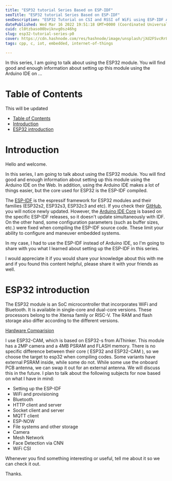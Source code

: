 ```yaml
---
title: "ESP32 tutorial Series Based on ESP-IDF"
seoTitle: "ESP32 tutorial Series Based on ESP-IDF"
seoDescription: "ESP32 Tutorial on CSI and RSSI of WiFi using ESP-IDF APIs."
datePublished: Wed Mar 16 2022 19:51:18 GMT+0000 (Coordinated Universal Time)
cuid: cl0tzbaso00bviknvg0sz46hg
slug: esp32-tutorial-series-p0
cover: https://cdn.hashnode.com/res/hashnode/image/unsplash/jXd2FSvcRr8/upload/v1647458937209/07B56xP-K.jpeg
tags: cpp, c, iot, embedded, internet-of-things

---
```


In this series, I am going to talk about using the ESP32 module. You will find good and enough information about setting up this module using the Arduino IDE on ...

# Table of Contents
This will be updated

- [Table of Contents](#table-of-contents)
- [Introduction](#introduction)
- [ESP32 introduction](#esp32-introduction)

# Introduction
Hello and welcome.

In this series, I am going to talk about using the ESP32 module. You will find good and enough information about setting up this module using the Arduino IDE on the Web. In addition, using the Arduino IDE makes a lot of things easier, but the core used for ESP32 is the ESP-IDF compiled.

The [ESP-IDF](https://docs.espressif.com/projects/esp-idf/en/latest/esp32/get-started/index.html) is the espressif framework for ESP32 modules and their families (ESP32s2, ESP32s3, ESP32c3 and etc). If you check their [GitHub](https://github.com/espressif/esp-idf), you will notice newly updated. However, the [Arduino IDE Core](https://github.com/espressif/arduino-esp32) is based on the specific ESP-IDF releases, so it doesn't update simultaneously with IDF. On the other hand, some configuration parameters (such as buffer sizes, etc.) were fixed when compiling the ESP-IDF source code. 
These limit your ability to configure and maneuver embedded systems.

In my case, I had to use the ESP-IDF instead of Arduino IDE, so I'm going to share with you what I learned about setting up the ESP-IDF in this series.

I would appreciate it if you would share your knowledge about this with me and if you found this content helpful, please share it with your friends as well. 

# ESP32 introduction

The ESP32 module is an SoC microcontroller that incorporates WiFi and Bluetooth. It is available in single-core and dual-core versions. These processors belong to the Xtensa family or RISC-V. The RAM and flash storage also differ according to the different versions.

[Hardware Comparision](https://docs.espressif.com/projects/esp-idf/en/latest/esp32/hw-reference/chip-series-comparison.html)

I use ESP32-CAM, which is based on ESP32-s from AiThinker. This module has a 2MP camera and a 4MB PSRAM and FLASH memory. There is no specific difference between their core ( ESP32 and ESP32-CAM ), so we choose the target to esp32 when compiling codes. Some variants have external PSRAM inside, while some do not. While some use the onboard PCB antenna, we can swap it out for an external antenna. We will discuss this in the future. I plan to talk about the following subjects for now based on what I have in mind:

- Setting up the ESP-IDF
- WiFi and  provisioning
- Bluetooth
- HTTP client and server
- Socket client and server
- MQTT client
- ESP-NOW
- File systems and other storage
- Camera
- Mesh Network
- Face Detection via CNN
- WiFi CSI

Whenever you find something interesting or useful, tell me about it so we can check it out.

Thanks.

